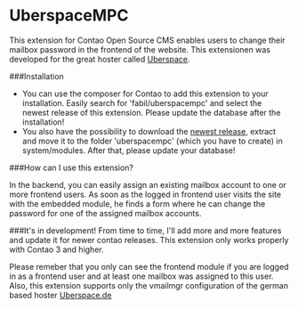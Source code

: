 UberspaceMPC
============

This extension for Contao Open Source CMS enables users to change their mailbox password in the frontend of the website. This extensionen was developed for the great hoster called [Uberspace](https://uberspace.de "Go to Uberspace.de").

###Installation
- You can use the composer for Contao to add this extension to your installation. Easily search for 'fabil/uberspacempc' and select the newest release of this extension. Please update the database after the installation!
- You also have the possibility to download the [newest release](https://github.com/fabil/uberspacempc/releases "Go to the releases"), extract and move it to the folder 'uberspacempc' (which you have to create) in system/modules. After that, please update your database!
 
###How can I use this extension?

In the backend, you can easily assign an existing mailbox account to one or more frontend users. As soon as the logged in frontend user visits the site with the embedded module, he finds a form where he can change the password for one of the assigned mailbox accounts.

###It's in development!
From time to time, I'll add more and more features and update it for newer contao releases. This extension only works properly with Contao 3 and higher.

Please remeber that you only can see the frontend module if you are logged in as a frontend user and at least one mailbox was assigned to this user. Also, this extension supports only the vmailmgr configuration of the german based hoster [Uberspace.de](https://uberspace.de "Go to Uberspace.de")
